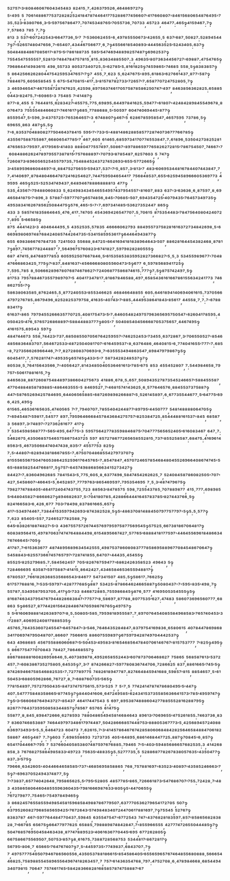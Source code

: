 ⁵²⁷⁵⁷′³′⁸⁰⁸⁴⁶⁰⁶⁷⁶⁰⁴³⁴⁵⁴⁸³,⁸²⁴¹⁵·⁷:⁴²⁶³⁷⁹⁵²⁶·⁴⁶⁴⁸⁶⁹⁷²⁷‽⁵'⁴⁹⁵,⁵,⁷⁰⁶¹⁴⁸⁸⁶⁷⁷⁵³⁷²⁸²⁸²⁵²⁴¹⁸⁴⁷⁸⁷⁴⁴⁶⁴¹⁷⁷⁵²⁸⁸⁶⁷⁷⁴⁵⁶⁶⁰⁷′⁴¹⁷⁶⁶⁰⁸⁰⁷'⁸⁴⁶¹⁵⁶⁸⁰⁶⁵⁴⁸⁷⁶⁴⁹⁵'⁷³⁵:⁵²³′⁸³⁸⁰⁷⁶⁶·³′⁵′⁵⁹⁷⁵⁶⁷⁸⁶⁴⁷⁷:⁷⁰⁷⁴⁵³⁴⁸⁷⁶⁵′⁷⁰⁵⁵⁷³⁶·⁷⁰⁷³³,⁴⁵⁷²³,⁴⁶⁴⁷⁷:⁴⁶⁵‽⁴¹⁵⁹⁴⁶⁷:⁷‽⁷·⁵⁷⁸⁶³,⁷⁸⁵,⁷:⁷‽⁸¹³,³,⁵³⁷′⁶⁰⁷²⁴²⁵⁴³′⁶⁶⁴⁷⁷³⁶·⁵′⁷,⁷′⁵³⁶⁰⁶²⁴⁵⁵'⁶·⁴⁹⁷⁸⁵⁵⁵⁰⁶⁷³′⁴²⁶⁵⁵·⁵,⁶³⁷′⁶⁸⁷·⁵⁰⁸²⁷:⁵²⁸⁹⁴⁵⁴⁴⁷‽⁷'⁵²⁶⁵⁷⁴⁸⁰⁴⁷⁶⁵⁶·⁷'⁶⁵⁴⁰⁷:⁴³⁴⁴⁶⁷⁵⁶⁶⁷⁷·⁶·⁷‽⁴⁵⁵⁶⁶¹⁸⁵⁴⁰⁸⁹³′⁴⁴⁴⁵⁶³⁵²⁵′⁵²⁴³⁴⁰⁵:⁶³⁷‽⁵⁰⁴⁸⁴⁸⁸⁴⁸⁶⁷⁰⁸⁵⁶¹⁷'⁸⁷⁵′⁵′⁷⁸⁶¹⁸⁸⁷³⁵,⁵⁸⁵′⁵⁴⁷⁴⁶⁹⁴⁸⁸⁹⁸²⁵⁷⁴⁸⁷‽⁶⁹⁶²⁵³⁷‽⁷⁵⁵⁴⁵⁴⁷⁵⁵⁵⁵⁵⁷·⁵²⁸¹³′⁷⁴⁸⁴⁷⁸⁴⁷⁵⁷⁸¹⁵·⁸¹⁵:⁸³⁶³⁴⁸⁸⁵⁵⁰⁷:³,⁴⁹⁶³⁵′⁸⁰⁷³⁶³⁴⁴⁵⁶⁷²⁷'⁶⁹⁸⁸⁷:⁴⁷⁵⁴⁷⁶⁵‽⁷⁹⁶⁸⁶⁴⁴¹⁴⁹⁸³⁶¹⁵,⁴⁹⁸·⁵⁵⁷³³,⁸⁰⁵³⁷³⁴⁰⁷²⁵:⁵'⁶²⁷⁸⁵′⁵:⁸¹⁶¹⁸²⁵‽⁷⁴⁵⁹⁸⁶⁵'⁷⁴⁶⁸⁵,⁵⁵⁸·⁵‽⁸³⁸³⁸⁵⁷‽⁵,⁸⁶⁴²⁵⁶⁶²⁶²⁸⁰⁴⁴⁷⁵⁴²⁵⁹⁵³⁴⁷⁶⁵⁷′⁷‽⁷,⁴⁵⁵·⁷·⁶²³,⁵·⁶²⁴⁷⁶⁷⁵'⁸⁹⁵:⁶¹⁸⁶³′⁶²⁷⁶⁶¹⁴³⁷·⁸⁷⁷'⁵⁸⁷‽⁷⁸⁸⁴⁶⁷⁵·⁶⁰⁵⁶⁵⁸⁵⁴⁵,⁵,⁶⁷⁵'⁵⁴⁷⁰⁸¹⁵'⁴¹⁷:³′⁸¹⁵⁷⁸⁷⁸²⁷³³′⁷²⁶⁵⁷′⁷:⁶⁵⁸⁷⁷⁰⁷²⁴⁷⁵²⁸⁰⁵·⁷‽³,⁴⁶⁵⁹⁴⁶⁵⁴⁷′⁴⁶⁷⁵⁵⁸⁷²⁸⁷⁴⁷⁶²⁵·⁴²⁵⁹⁸·⁸⁹⁷⁵⁶³⁷⁴⁶¹⁷⁰⁵⁷⁵⁸⁷⁸⁵⁸⁶²⁵⁰⁷⁴⁷′⁴⁹⁷,⁸⁴⁶³⁸⁵⁶³⁶²⁸²⁵:⁶⁵⁸⁸⁵⁰⁴⁴³′⁸²⁴⁷⁵:⁷'⁶⁰⁸⁶⁵'³,⁷⁵⁴⁸⁵,⁷′⁴¹⁴⁸⁷‽⁸⁷⁷'⁸·⁴⁵⁵,⁵,⁷⁶⁴⁴⁸¹⁵·⁶²⁸³⁴²⁷′⁴⁵⁵⁷⁵:⁷⁷⁵·⁶⁹⁸⁹⁵:⁶⁴⁴⁹⁷⁸⁴¹⁶²⁵:⁵⁹⁴⁷⁷'⁶¹⁸⁰⁷'⁴²⁴⁸⁴²⁸⁹⁸⁴⁵⁵⁴⁹⁶⁷⁸·⁸⁰⁷⁶⁴⁷³,⁷⁵⁵⁵⁵⁴⁸⁴⁶⁶⁶²⁷′⁷⁴⁶¹⁶¹⁷‽⁶⁸⁵·⁷⁷⁸⁸⁶⁸⁸·⁵'⁵⁰⁵⁹⁷,⁶⁰⁴⁷⁴⁰⁶⁹⁴⁴⁵'⁸⁷⁷‽⁸⁵⁵⁹⁵⁴⁷·⁵'⁵⁹⁶·³′⁴³⁷⁵⁷²⁵'⁷⁶⁵³⁶⁴⁶⁵⁷'³,⁶⁷⁴⁸⁸⁰⁷‽⁴⁶⁷′⁵,⁶²⁸⁶⁷⁸⁵⁹⁵⁸⁵⁴⁷·⁴⁶⁵⁷⁵⁹⁵,⁷³⁷⁸⁶·⁵‽⁶⁹⁶⁵⁵·⁸⁶³,⁴⁸⁷‽⁵:⁵‽⁷'⁶·⁸³⁵³⁷⁰⁴⁸⁸⁰⁸²⁷⁷⁵⁰⁴⁶⁴³⁷⁸⁴¹⁵,⁵⁹⁵′⁷'⁷³³′⁵'⁴⁸⁸¹⁴⁸⁶²⁸⁸⁵⁸⁵⁷⁷²⁸⁷⁴⁰⁷³⁶⁷⁷⁷⁶⁶⁷⁸⁵‽⁴³⁵⁵⁶⁷⁵⁸⁸⁷⁵⁵⁸⁶⁷·⁶⁶⁸⁰⁶⁵⁴⁷⁷⁸⁵′⁷,⁴⁶⁷·⁶⁰⁵,⁶¹⁴⁶⁵:⁶⁸⁵⁹⁷³⁴¹⁷⁰⁷⁷⁴⁵⁵³⁸⁴⁷:⁷:⁶¹⁸⁹⁶·⁵³⁵⁰⁴²⁷³⁸²⁵²⁸¹⁴⁷⁶⁵⁶⁵³′⁷⁹⁵⁹⁷:⁴¹⁷⁹⁵⁶⁵′⁴¹⁴⁰³,⁸⁸⁸⁰⁴⁷⁷⁵⁵⁷⁴⁹⁷:⁵⁰⁸⁶⁷'⁸⁹⁷⁸⁸⁶⁵⁹⁷⁷⁶⁵⁸²⁶²⁷²⁸¹⁵′⁷⁸⁶⁷⁵⁴⁵⁰⁷·⁷⁴⁶⁶⁷'⁷,⁶⁰⁸⁴⁸⁸⁶²⁶²⁴⁷⁸⁹⁷⁹⁵⁵⁷³⁸⁷⁸¹⁵′⁷⁵⁷⁶⁸⁸⁸⁹⁷'⁷⁰⁷⁹³′⁸⁷⁸⁵⁴⁸⁷·⁶²⁵⁷⁶⁰³,⁵,⁷⁴⁷‽⁷²⁶⁰⁸⁷³′⁸⁹⁶⁰⁵⁶⁵²⁵⁴⁵⁵⁷⁹⁷³⁵:⁷⁵⁴⁸⁸⁴⁵²⁴³⁷²⁷⁴⁵²⁶⁹³′⁶⁵⁵′⁵⁷⁷²⁶⁶⁵‽³′⁴⁵⁸⁹⁵⁹⁶⁸⁶⁰⁸⁴⁶⁹⁷'⁸·⁸⁸⁴⁷⁵²⁷⁵⁶⁵⁵′⁵⁹⁴³⁷:⁵³⁷'⁷′⁵·⁸⁵⁷:³′⁸¹³′⁷,⁴⁸³′⁶⁰⁶⁹⁵³⁴⁴⁸¹⁶⁷⁸⁴⁴⁰⁷⁴⁴³⁸⁴⁷·⁷,⁷:⁴¹⁴⁰⁶⁹⁷·⁸⁷⁸⁴⁸⁰⁴⁶⁶⁴⁷⁸⁷²⁴¹⁶²⁵⁴⁶²⁷:⁷⁴⁴⁷⁵⁹⁵⁰⁴⁶⁵⁴⁴¹⁷,⁷⁵⁶⁸⁴⁸⁵³⁷:⁶⁵⁵′⁶²⁵⁹⁴⁵⁸⁹⁶⁶⁶⁰⁵³⁶⁹⁷⁷³,⁴⁹⁵⁹⁵,⁴⁶⁵‽⁵²⁵'⁵²⁵³⁴⁷⁴⁹⁴³⁷·⁶⁴⁸⁹⁴⁶⁷⁸⁸⁸⁶⁸⁸⁸⁸¹³,⁴⁷⁷‽⁵³⁵·⁴³⁵⁶⁷'⁷⁹⁴⁸⁸⁰⁶⁰⁸³³,⁵·⁶²⁴⁹⁸³⁴³⁴⁵⁴⁶⁵⁵⁴⁹⁵⁷⁴³⁷⁹⁵⁴⁵⁵⁷'⁸¹⁶⁰⁷·⁸⁸³,⁶³⁷'³′⁶³⁶³⁶·⁶·⁸⁷⁵⁹⁷·⁸·⁶⁹⁴⁶⁵⁸⁴¹⁸⁷⁵′⁷′⁸⁹⁶·³,⁵⁷⁸⁸⁷'⁵⁹⁷⁷⁷⁰⁷‽⁶⁵⁷⁴⁸⁵⁶·⁸⁴⁵'⁷⁰⁶⁸⁵'⁵⁰⁷·⁶⁹⁴³⁵⁴⁷²⁵′⁴⁰⁷⁹⁴³⁵′⁷⁶⁴⁵⁷³⁴⁹⁷³⁵‽⁴⁹⁵³⁸³⁴¹⁶²⁶⁷⁸⁵⁶²⁵⁰⁸⁴⁴⁷⁵‽⁵⁷⁶·⁴⁶⁵'⁵'⁷'⁷:⁶⁹⁷³⁴¹⁴⁸⁵′⁵³⁶²⁷³⁵²⁴⁴⁷,⁸⁶⁵‽⁴³³,³,⁵⁸⁵⁷⁴¹⁸³⁵⁸⁶⁴⁶⁴⁵·⁴⁷⁶·⁴¹⁷:⁷⁴⁷⁰⁵,⁴⁵⁴³⁶⁹⁴²⁶⁵⁴⁷⁷⁰⁷:⁵·⁷⁰⁶¹⁵,⁸⁷⁵³⁵⁴⁴⁸³′⁷⁸⁴⁷⁵⁶⁴⁰⁸⁰⁴²⁴⁰⁷²⁷:⁸⁹⁵,⁵′⁶⁶⁵⁸⁵‽⁸⁷⁵,⁴⁴⁴¹⁴²³′³,⁴⁰⁴⁶⁴⁴⁴⁹⁵·⁵,⁴³⁵²⁵³⁵:⁵⁷⁸³⁵,⁴⁶⁶⁶⁶⁰⁶²⁷⁹³,⁸⁸⁴⁹⁵⁵⁷³⁷⁵⁸²⁸¹⁶¹⁶³⁷²⁷³⁴⁸⁴²⁶⁹⁸·⁵'⁶⁶⁶⁹⁸⁹⁸⁰⁶⁹⁷⁴⁸⁷⁶⁸⁴²⁴⁰⁸⁵⁷⁴⁴²⁶⁴⁷³⁵'⁵³⁴¹⁵⁸⁵⁹⁵³⁶¹⁷‽⁶⁴⁴⁶⁴⁹⁴³⁸⁷⁷‽⁶⁵⁵,⁶⁹⁸³⁸⁶⁶⁷⁶⁷⁸⁴⁷³⁵,⁷²⁴¹⁵⁰³,⁵⁵⁶⁸⁸·⁸⁴⁷²⁵'⁶⁶⁴¹⁶⁹⁴¹⁸¹⁸³⁸⁹⁶⁴⁶⁴³′⁵⁰⁷,⁸⁸⁶²⁸¹⁶⁴⁴⁵⁴³⁸²⁴⁶⁸·⁸⁷⁸¹⁷‽⁸⁹⁷:⁷⁴⁵⁶⁷⁷⁸²⁴⁴⁸⁸⁷,⁷·⁵⁶⁴⁹⁶⁷⁵⁷⁶⁰⁸²³′⁶⁷⁴¹⁸²⁷·⁵⁹⁷⁹⁸²⁸²⁸⁰⁵⁵⁵‽⁶⁸⁷,⁴⁷⁴¹⁵·⁸⁴⁷⁶⁸⁹⁷⁷⁸⁵³,⁶⁰⁵⁹⁵²⁵⁰⁷⁶⁶⁷⁸⁴⁶·⁵′⁶¹⁵³⁵⁸⁵³⁸³⁵⁹⁵²⁸²⁷³⁶⁶⁸²⁷′⁵·⁵·³,⁵³⁴⁵⁵⁹⁸⁹⁶⁷⁷'⁷⁰⁴⁸⁴⁷⁶⁶⁶⁸⁶³⁴²⁵·⁷⁷⁵‽⁷′⁸³⁷:⁸⁴⁸¹⁶³⁷'⁴⁵⁶⁶⁶⁶⁸⁰⁸⁰⁵⁵⁶⁰⁴⁷³′⁵‽⁶⁷⁷,⁶·⁵⁹⁷⁸⁵⁶⁸⁹⁴¹⁷²⁵‽⁷:⁵⁹⁵:⁷⁸⁵,⁸·⁵⁰⁶⁶⁶²⁸⁹⁶⁷⁸⁰⁷⁶⁸⁷⁴⁶⁷⁸⁶²⁷′⁷²⁴⁰⁶⁸⁷⁷⁵⁸⁶⁸⁷⁴⁶¹⁵:⁷⁷⁷‽⁷:⁵‽⁸⁷⁵⁷⁴²⁴⁹⁷·⁵‽⁸¹⁷⁵³,⁷⁹⁵⁷⁸⁸⁴⁶⁷³⁵⁵⁷⁹⁸⁹⁷⁰⁷′⁵,⁴⁰⁴¹⁷³⁴⁷⁸¹⁷:⁸¹⁸⁶⁷⁸⁴⁶⁵⁸⁸·⁴⁹⁷·⁶⁵⁸⁵⁴³⁶¹⁶¹⁶⁶⁷⁸⁶¹⁵⁵⁶³⁴²⁴¹⁷⁷³,⁷⁴⁶⁸⁶²⁷⁵⁵'⁷‽⁵⁸⁶³⁸⁰⁶³⁵⁸⁵·⁸⁷⁶²⁴⁶⁵:⁵·⁸⁷⁷²⁴⁰⁵⁵³′⁸⁵⁵³⁴⁶⁶²⁵,⁴⁶⁸⁴⁶⁶⁴⁸⁸⁵⁵,⁶⁰⁵:⁶⁴⁶¹⁸⁹⁴¹⁴⁰⁶⁹⁴⁰⁶¹⁶¹⁵:⁷³⁷⁰⁵⁶⁶⁴⁷⁹⁷²⁷⁶⁷⁸⁵:⁸⁶⁷⁹⁴⁹⁶·⁸²⁵²⁸²⁵³⁷⁹⁷⁵⁸·⁴¹⁶³⁵'⁴⁰⁷⁴³′⁷′⁸⁸⁵:⁴⁴⁴⁹⁵³⁸⁶⁴¹⁸⁴³′⁸⁵⁶¹⁷,⁴⁴⁵⁵⁸·⁷·⁷:⁷'⁶⁷⁸⁸⁸³⁴¹⁷‽⁶¹⁶³⁷'⁸⁶⁵,⁷⁹⁷⁹⁴⁵⁵²⁶⁶⁶³⁵⁷⁷⁰⁷²⁵:⁴⁰⁸¹⁷⁵⁴⁷³′⁵′⁷:⁶⁴⁶⁰⁵⁴⁸²⁴⁹⁷⁵⁷⁹⁶³⁶⁵⁶⁹⁵⁷⁵⁰⁵⁴⁷'⁶²⁶⁰⁴¹⁷⁸⁵⁹⁵:⁴⁰⁵⁰⁴²⁵′⁴⁷⁶·⁵⁷⁶⁵⁷²⁶⁸⁶⁸⁸⁹⁷′⁵⁸⁸⁴⁴⁸⁸³⁷⁷⁷‽⁸⁰⁵'⁷,⁵⁰⁴⁰⁸⁵⁴⁰⁴⁵⁶⁶⁶⁸⁷⁰⁵³⁷⁵⁶⁵⁷·⁴⁴⁶⁷⁴⁹⁵‽⁴¹⁶¹⁵⁷⁵:⁶⁹⁵⁴³,⁵⁹⁷‽⁴⁸⁴⁷⁴⁴⁶⁷³,⁵⁵⁸·⁷⁴⁴²³′⁷³⁷:⁶⁸⁵⁰⁸⁵⁵⁰⁷⁰⁵⁶⁷⁶⁴²⁵⁹⁵⁵⁷'⁷⁴⁶²⁵²⁴⁵³′⁷³⁴⁵⁵·⁶³⁷²⁸⁶⁷·³′⁷⁰⁶⁵⁵⁰⁵²⁷'⁸⁵⁴⁶⁴⁸⁵⁶⁸³⁶⁴⁸³⁷⁰⁷:⁵⁶⁴⁶⁷²⁵³³′⁴⁸⁷²⁵⁰⁴⁰⁸¹⁷⁰⁷'⁶¹⁶⁴⁵⁹⁵³⁷'⁸·⁶³⁷⁶⁴⁸⁶·⁴⁶⁴⁰⁸¹⁵'⁶·⁷⁷⁴⁰⁴¹⁶⁵⁵′⁷⁷⁷'⁷:⁶⁸⁵'⁸·⁷²⁷³⁵⁶⁶²⁶⁹⁶⁶⁴⁴⁶·⁷′⁷·⁸²⁷²⁸⁰⁸³⁷⁰⁶⁹³′⁸·⁷'⁶³⁵⁵⁵³⁴⁹⁴⁸⁶³⁵⁴⁷·⁸⁹⁸⁴⁷⁹⁷⁹⁸⁶⁷‽⁵‽⁶⁰⁴⁵⁴¹⁷:⁷:⁵⁷⁶²⁸¹⁷⁴⁷'⁴⁹⁵³⁵‽⁶⁵⁷⁴⁵‽⁴³³′⁵'⁷,⁵⁸⁷³⁴²⁸²⁴⁸⁵³⁷‽⁷‽⁸⁰⁵³⁸·⁵·⁷⁶⁴¹⁵⁶⁴³⁵⁶⁶·⁷'⁴⁰⁵⁶⁴²⁷:⁸¹⁴³⁴⁸⁵⁰⁴⁰⁵³⁶⁴⁶¹⁶¹³′⁷⁸⁵′⁶⁷⁵,⁸⁵³,⁴⁵⁵⁴⁵²⁸⁰⁷,⁷:⁵⁴⁴⁹⁸⁴⁶⁵⁸·⁷⁹⁷⁵⁷'⁵⁰⁶¹⁷⁸⁸¹⁶¹⁵·⁷‽⁸⁴⁶⁵⁶³⁸·⁸⁸⁷²⁶⁰⁸⁷⁵⁴⁸⁴⁸⁹⁷³⁸⁶⁶⁰⁴²⁷⁵⁶⁷³,⁴¹⁸⁸⁶·⁶⁷⁸·⁵:⁶⁵⁷·⁵⁰⁸⁹⁴³⁵²⁷⁸⁷³⁵⁴⁵²⁴⁶⁶⁵⁷′⁵⁸⁸⁴⁵⁵⁵⁸⁷,⁴⁷⁷⁰⁴⁸⁸⁴⁸⁵⁸⁷⁸⁹⁸⁸⁵'⁴⁸⁶⁴⁶³⁵⁵⁵'⁵,⁸⁴⁶⁹⁵²⁷·⁷′⁴⁶⁸¹⁵⁷⁴¹⁴³⁶²⁵·⁶·⁵⁷⁷⁶⁴⁶⁵⁷⁶·⁸⁸⁴⁵⁵³⁷³⁷⁵⁸⁸⁷‽⁴⁴⁷′⁵⁸⁷⁶⁵²⁶⁹⁴²⁵⁷⁸⁴⁶⁹⁵·⁶⁴⁴⁰⁶⁵⁶⁵⁸⁸⁵'⁶⁸⁷²⁶⁹⁸⁹⁸²⁶⁶⁸⁸⁷′⁵·⁵²⁶¹⁴⁵⁸⁹⁷:⁶·⁶⁷⁷³⁵⁵⁴⁴⁶⁷⁷·⁵′⁶⁴⁷⁷⁵′⁶⁹⁶·⁴²⁵·⁴⁹⁵‽⁶¹⁵⁶⁵:⁴⁶⁵³⁶¹⁶⁵⁶³⁵:⁴⁷⁴⁰⁵⁶⁵,⁷′⁷·⁷⁹⁴⁰⁷⁰⁷:⁷⁸⁵⁵⁴⁰⁴²⁴⁴⁸⁷⁷′⁸⁹⁷⁹⁵′⁴⁴⁵⁰⁷⁷⁷,⁵⁴⁸¹⁴⁸⁸⁸⁸⁰⁶⁴⁷⁰⁵‽⁷'⁶⁹⁴⁵⁴⁸⁷′⁵⁹⁸¹⁷:⁵⁴⁵⁷⁷,⁸⁹⁷:⁷⁹⁵⁹⁶⁴⁶⁶⁶⁸⁴⁵⁷⁸⁴³⁶⁸⁴²⁷⁵⁷⁵⁷′⁸²⁵³⁸⁴⁷²⁵:⁸⁵⁴⁴⁴⁸⁸¹⁶¹⁵³⁷'⁸⁴⁵,⁶⁸⁵⁸⁷,³,⁵⁶⁸⁹⁷:³′⁷⁴⁸⁹⁷'⁷²⁷³⁶²⁶¹⁶⁷⁷,⁴¹⁷‽⁷,⁵³⁵⁴⁵⁹⁸⁵⁶⁸⁷⁷⁷'⁵⁶⁵′⁴⁹⁵·⁶⁴⁷⁷⁵'³,⁵⁹⁵⁷⁵⁶⁴²⁷⁷⁸³⁵⁹⁸⁸⁴⁶⁸⁷⁵′⁷⁰⁴⁷⁷⁷⁵⁶⁵⁶⁵²⁴⁰⁵′⁶¹⁶⁰⁸³⁴⁶⁷,⁶⁴⁷·⁷:⁵⁴⁶²⁶⁷⁵·⁴³⁵⁰⁶⁸⁵⁷⁵⁴⁶⁵⁷⁵⁸⁶⁷⁵⁴³⁷²⁵,⁵⁹⁷,⁸⁵⁷²⁷⁸⁶⁷⁷²⁶⁵⁶⁵⁸⁵⁵²⁸¹⁵·⁷³⁷′⁸⁵⁵²⁵⁸⁵⁸⁷:⁶⁸⁴⁷⁵:⁴¹⁶⁹⁶¹⁴⁸⁵⁶³′⁵·⁴⁶⁷³⁵⁰⁶⁸⁴⁷⁴⁰⁴⁷⁴³⁸·⁸³⁵′⁷,⁴⁵⁵⁷⁷⁵³,⁸²⁵‽⁷:⁵'⁴⁴⁸⁰⁷'⁶²⁸⁹⁴³⁸¹⁸⁶⁶⁷⁸⁵⁵'⁷:⁶⁷⁵⁰⁷⁰⁴⁸⁶⁸⁵⁵⁴²⁷⁹⁷³⁷⁰⁷‽⁸¹⁵⁵⁵⁶⁵⁵⁶⁷⁵⁰⁴⁷⁶⁰⁵³⁸⁶⁴²⁵²⁵⁹⁶¹⁷⁶⁴⁵⁷⁶⁵'⁷:⁸⁵⁴⁷⁸⁴⁷·⁴⁵⁷⁰⁷²⁴⁶⁵⁷⁸⁵⁴⁶⁸⁴⁸⁰⁴⁵⁵²⁶⁹⁶⁶⁴⁰⁸⁶⁷⁴⁷⁴⁵'⁵⁶⁵'⁶⁸⁸⁵⁸²⁵⁴⁴⁷⁶⁶⁸¹⁷·⁵‽⁷⁵⁷'⁶⁴⁵⁷⁴⁹⁸⁸⁶⁸⁵⁶⁶³⁴¹⁵²⁷³⁴²⁷‽⁸⁴⁴²⁷′⁷:⁸³⁶⁰⁴⁹⁶²⁶⁸⁵,⁷⁸⁴¹⁵⁴³′⁵·⁷⁷⁵·⁶⁰⁵·⁸·⁶³⁷⁷⁴⁹⁶·⁵⁸⁴⁷⁴⁵⁴²⁶²⁶²⁵·⁷,⁵²⁴⁰⁸⁴⁵⁸⁷⁸⁶⁰⁸²⁵⁰⁵'⁷⁰⁷'⁴²⁷·⁵⁴⁵⁸⁶⁰⁷'⁴⁶⁶⁴⁵'⁵·⁶⁴⁵²⁸⁵⁷·⁷⁷⁷⁹⁷⁶³′⁸⁶⁵⁴⁶⁹⁵⁹⁷:⁷⁹⁵³⁵⁴⁶⁹⁵,⁷·⁵·³′⁴⁸⁷⁴⁷⁹⁶⁷⁵‽⁷⁹⁸²⁷⁷⁴⁷⁸⁸⁴⁰⁵'⁴⁶⁴¹⁷²⁴⁰⁴⁷⁴³⁷⁵⁵·⁷²³,⁸⁸⁵⁶³′⁸⁴⁷⁸⁵⁷⁵,⁵⁹⁸·⁷²⁵⁵⁴³⁷⁸⁵·⁷⁰⁷⁸⁸⁹⁸⁷⁷,⁴¹⁵·⁷⁷⁷:⁶⁹⁸⁹⁸⁵⁵′⁶⁴⁸⁰⁴⁵⁸²⁷′⁸⁶⁶⁸⁶²⁷‽⁸⁹⁴⁶⁸²⁶³⁷·⁵'⁷⁰⁴¹⁸⁰⁷⁸⁵:⁴²⁸⁸⁶⁶⁴⁴⁴¹⁶⁴⁵⁷⁸³⁷⁸⁵′⁸²⁷⁴⁴³⁷⁶⁶·⁵‽⁸²⁴¹⁶⁶⁵⁸³′⁶·⁴²⁶·⁶⁷⁷,⁷⁰³′⁷⁸⁴⁹⁸·⁸³⁷⁸⁶¹⁶⁶⁵:⁶⁵⁷‽⁴¹⁷'⁵³⁴⁹⁷⁴⁴⁶⁷:⁷³⁸⁴⁴¹⁵³⁵⁹⁷⁹⁴²⁶⁹³′⁸⁷⁴³⁸²⁵²⁸·⁵‽⁵'⁴⁸⁶³⁷⁰⁸¹⁴⁸⁸⁴⁵⁰⁷⁹⁷⁷⁵⁷⁷⁹⁷'⁵‽⁵:⁵·⁵⁷⁷‽⁷:⁶²³,⁸⁵⁴⁰⁵'⁵⁵⁷·⁷²⁴⁶⁵²⁷⁷⁸²⁵⁸⁸·⁷‽⁶⁴⁵′⁸³⁸²⁶¹⁸⁸⁷⁴⁸²⁷'⁵′³,⁴³⁶⁷⁵⁵⁷⁵⁷²⁶⁷⁴⁴⁵⁷⁶⁹⁷⁹⁵⁹⁷⁵⁸⁷⁷⁵⁶⁹⁵⁴⁵‽⁵⁷⁵²⁵·⁶⁶⁷³⁸¹⁸⁶⁷⁰⁶⁴⁸¹⁷‽⁶⁰⁸³⁸⁹⁵⁶⁴¹⁵·⁴⁹⁷⁸⁷⁰⁶³⁷⁴⁷⁴⁷⁶⁴⁸⁸⁴⁴⁹⁸·⁶¹⁵⁴⁸⁹⁵⁶⁶⁷⁴²⁷·⁵⁷⁷⁶⁵′⁶⁸⁸⁸⁴¹⁸¹⁷⁷⁵⁹⁷'⁴⁴⁶⁴⁵⁵⁶⁹⁶¹⁸⁴⁸⁶⁶³⁴⁷⁶⁷⁴⁶⁶⁴⁵'⁷⁰⁵‽⁴¹⁷⁸⁷:⁷′⁶¹⁵³⁶³⁶⁷⁷,⁴⁸⁷⁴⁸⁹⁵⁶⁸⁹⁶³⁴⁵⁴²⁵⁵⁵·⁴⁹⁸⁷⁵³⁷⁸⁶⁰⁸⁰⁸³⁷⁷⁷⁸⁵⁸⁶⁹⁵⁸⁸⁹⁶⁷⁷⁰⁸⁴⁵⁴⁸⁶⁷⁰⁶⁴⁷‽⁵⁴⁵⁸⁸⁴³′⁶²⁵⁵⁷³⁶⁶⁷⁴⁵⁷⁶⁵⁷⁹⁷′⁷²⁸⁷⁴¹⁸⁵⁵·⁶⁴⁷⁰⁷'⁴⁴⁴³⁵·⁴⁵⁴⁵⁵‽⁸⁵⁵²⁵′⁸²⁵²⁷⁹⁶⁸⁵:⁷:⁵⁸⁴⁵⁶²⁴⁵⁷,⁷⁰⁵′⁸²⁶⁷⁶⁷⁵⁹⁴⁷⁷'⁶⁸⁶²⁴²⁶³⁵⁸⁵²³,⁴⁹⁶⁴³,⁵‽⁷²⁸⁴⁶⁶⁶⁹⁵,⁶³⁵⁸⁷′⁵⁹⁷⁵⁸⁸⁷′⁴¹⁴¹⁵·⁸⁶⁴²⁴²⁷:⁴³⁴⁶⁵⁸⁴⁶⁵³⁶⁵⁵⁹⁴⁸⁸¹⁷‽⁶⁷⁸⁰⁵³⁷·⁷⁶⁶¹⁸²⁶³⁶⁸⁵³⁵⁶⁸⁶⁵⁴³′⁸⁴⁶⁷⁷,⁵⁴⁷³⁴¹⁵⁰⁷,⁴⁸⁵:⁵‽⁵⁸⁶¹⁷:⁷⁶⁶²⁵‽⁶¹⁷⁵⁷⁷⁶⁸⁸¹⁶·⁷′⁵³⁵′⁵⁹⁷⁹⁷'⁴²⁸⁷⁷⁷⁶⁸⁵‽⁸⁸⁷,⁵³⁴²⁵'⁸⁷⁸⁶⁶⁴⁶²⁴⁶⁶⁵⁸⁸⁷‽⁵⁰⁸⁰⁴³⁷'⁷'⁵⁹⁵'⁸³⁵′⁴⁹⁸·⁷‽⁵⁵⁷⁸⁷:⁵³⁴⁹⁵⁸⁷⁹⁵³⁷⁰⁵:⁴¹⁷‽⁵′⁷³³,⁸⁴⁶⁸⁷²⁸⁸⁵:⁷⁵⁵⁹⁸⁶⁸⁴⁵‽⁸⁷⁶·⁵⁷⁷,⁴¹⁶⁹⁵⁰⁵³⁵⁴⁵⁵⁵‽⁵‽⁸¹⁶⁸⁷⁴⁶³⁴³⁷⁹⁵⁴⁷⁶⁷⁹⁴⁴⁸²⁸⁶⁸³⁸⁴⁷'⁷⁷⁵⁷⁷′⁸·⁵⁸⁶⁹⁷·⁸⁷⁷⁸⁸·⁸⁰⁷⁷⁵³⁵′⁶²⁷:⁴⁷⁴⁸³,⁵⁸⁶⁰⁷³⁶⁹⁶⁵⁶⁰⁷⁷⁷·⁶⁸⁸⁶³,⁵‽⁸⁶⁵²⁷·⁸⁷⁷⁴⁴²⁶¹⁵⁶⁴²⁸⁴⁸⁶⁷⁴⁷⁰⁵⁹⁸⁶⁷⁶⁷⁶⁵‽⁴⁹⁷⁵⁷‽⁵,⁵′⁶¹⁶⁰⁶⁹⁸⁸⁸¹⁴²⁶³⁸⁹⁷⁰⁷′⁸·⁵:⁵⁰⁸⁰⁵′⁵⁸⁵·⁷⁹⁵⁹⁸¹⁸⁹⁵⁵⁵⁸⁷:⁷·⁸⁹⁷⁰⁷⁶⁴⁵⁴⁰⁸⁵⁵⁸⁴⁹⁶⁸⁵⁸³′⁷⁶⁵⁷⁴⁰⁴⁵³′³′⁷²⁸⁸⁷:⁴⁰⁶⁹⁵²⁴⁰⁸¹⁷⁸⁸⁸⁵³⁵‽⁴⁵⁷⁶⁵·⁷⁸⁴³⁵³⁶⁰⁷²⁴⁵⁵⁴⁷′⁶⁴⁵⁷⁸⁴⁷'³′⁵⁴⁶·⁷⁶⁴⁶⁴³⁵²⁸⁴⁸⁴⁷:⁸³⁷⁹⁷⁵⁴¹⁶⁹⁸³⁶·⁶⁵⁸⁰⁶¹⁵,⁴⁰⁷⁸⁴⁴⁷⁸⁶⁹⁸⁶⁸³⁴¹⁷⁰⁶⁹⁷⁴⁷⁹⁵⁰⁴⁸⁷⁰⁷:⁸⁶⁶⁰⁷,⁷⁵⁶⁶⁶¹⁵,⁸⁸⁶⁰⁷⁵⁵⁹⁸⁹⁷‽⁶⁷⁵⁹⁷⁹⁴²⁸⁷⁴⁹⁷⁰⁴⁴⁴²⁵³⁷‽⁶⁴³,⁴⁹⁶⁸⁶⁸⁵,⁴⁵⁶⁷⁵⁵⁸⁸⁶⁰⁶⁰⁶⁸⁷′⁵′⁵⁰⁴⁵³′⁴⁹⁵⁸³′⁸¹⁶⁵⁴⁶⁸⁵⁶⁴⁷⁸⁴⁰⁷⁰⁶¹⁴⁶⁷⁶⁷′⁸¹⁵⁷⁵³⁷⁷⁷,⁷′⁸²⁵‽⁴⁹⁵‽⁵,⁸⁶⁶⁷⁷⁵⁴⁷⁷⁰⁷⁰⁸⁴³,⁷⁸⁴²⁷·⁷⁸⁶⁴⁶⁸⁵⁵⁷‽⁸⁸⁶⁷⁸⁸⁸⁸⁸¹⁶⁰⁸²⁶⁹⁵⁸⁶⁴⁶·⁵:⁴⁰⁷³⁸⁹⁸⁷⁸·⁴⁹⁵²⁶⁵⁸⁵⁵²⁴⁴³′⁶⁰⁷⁸⁷³⁷⁰⁶⁴⁶⁸⁶²⁷,⁷⁵⁸⁶⁵,⁵⁶⁸⁵⁸⁷⁶¹³′⁵³⁷²⁴⁵⁷:⁷'⁶⁰⁸³⁸⁶⁷³⁵²⁷⁵⁸⁰⁵·⁶⁴⁵³⁵‽⁷·³′⁷,⁸⁷⁴²⁶⁶⁸²⁷'⁵⁹⁷⁷⁸⁰⁸³⁶⁷⁴⁴⁷⁰⁶·⁷²⁸⁶⁶²⁵,⁸³⁷·⁸⁸⁶¹⁶⁶⁵′⁷⁴⁵′⁵‽⁸⁷⁴²⁶⁹⁴⁶⁶⁷⁵⁸⁵⁴⁶⁸⁸²⁵³⁵'⁷:⁷²⁷⁷⁸⁹⁷⁷⁵,⁷⁴⁸²⁶¹⁸⁹⁴⁷⁷⁸⁷:⁸²⁷⁴⁶⁴⁸⁴⁵⁹⁴¹⁶⁸⁸·⁵⁹⁸⁵⁷′⁸¹⁵,⁸⁸⁵⁴⁶⁵⁷·⁵'⁶¹⁵⁰⁴⁵³′⁶⁸⁸⁰⁵⁹⁶²⁸⁶⁶·⁷⁶⁷²⁷·⁸·⁷'⁶⁸⁸⁷⁶⁰⁷³⁵′⁵⁶⁵‽⁷⁷⁸¹⁵⁴⁸⁹⁷:⁷⁵⁷²⁷⁹⁵⁰⁴³⁵'⁸⁴⁷³⁷⁴⁷⁵⁷⁵⁶¹⁵:⁵⁷³′⁵²⁵,⁷,⁵'⁷·⁵,⁷⁷⁴²⁴¹⁴⁷⁸⁷⁴⁷⁸⁶⁸⁰⁴⁹⁵′⁵′⁴⁴⁷‽⁴⁰⁷:⁵⁴⁷⁷⁷⁵⁸⁴⁸³⁵⁸⁶⁶⁵′⁸⁷⁷⁴⁵‽⁷‽⁸⁴⁴⁰⁴¹⁶⁰⁶·⁶⁴⁷²⁴⁹⁵⁸⁵'⁶²⁴³⁴¹⁵³⁷³⁵⁵⁸⁵⁶³⁶⁶⁴¹⁵⁷³′⁷⁸⁵′⁴⁹⁵⁹⁷⁴⁷‽⁷‽⁵′³′⁵⁶⁶⁰⁶⁸⁷⁶⁴⁹⁴³⁷²⁷'⁸⁵⁴³⁷,⁴⁶⁴¹⁷⁴⁴⁷⁵⁴³,⁵,⁶⁹⁷·⁸⁹⁵³⁸⁷⁴⁸⁸⁸⁶⁰⁴²⁷⁷⁸⁸⁵⁵⁵²⁸¹⁶²⁸⁸⁷⁹⁵‽⁸²⁶⁷⁷′⁷⁶⁴³⁷³⁵⁹⁵⁰⁸⁵⁸³⁴⁴⁸⁵⁷‽⁷⁸⁵⁶⁷,⁶⁵⁷⁶⁵,⁶¹⁴⁷⁵‽⁵⁵⁸⁷⁷·⁸·⁸⁴⁵·⁸⁹⁸⁴⁷²⁶⁶⁶·⁶²⁷⁸⁵⁹³,⁷⁸⁸⁰⁴⁸⁶⁵⁴⁹⁴⁵⁸¹⁴⁶⁸⁴⁶⁴³,⁸⁹⁶¹³′⁷⁰⁶⁹⁶⁵⁵′⁴⁷⁵²⁶¹⁸⁵⁵:⁷⁴⁶³⁷³⁶·⁸³⁷,⁸³⁶⁰⁷⁴⁶⁸⁵³⁸⁸⁷,⁷⁴⁶⁴⁴⁹⁷⁹⁷³⁴⁸⁶¹⁷⁹⁷⁴⁴⁸⁷·⁵⁰⁴²⁸⁶⁶⁶⁸⁵⁷⁴⁴⁸⁷⁵³′⁸⁸⁸⁰⁵³⁶⁷⁷⁷³′⁵·⁴²⁵⁶⁸⁹⁴⁵⁷²⁴⁰⁸⁸⁶³⁶⁹⁷³⁴⁹³′⁵′⁵:⁵·⁶⁴⁶⁴⁷²³,⁶⁰⁴⁷³,⁷:⁶²⁶¹⁵:⁷′³′⁴¹⁴⁵⁷⁸⁶⁴⁶⁷⁶⁷⁴²⁸⁵⁸⁰⁶⁰⁶⁸⁴⁸⁴²⁸²⁵⁶⁴⁶⁵⁸⁴⁸⁸⁴⁷⁰⁶¹⁸²⁵⁸⁸⁶⁷,⁴⁶⁵‽⁴⁸⁷,⁷:⁷‽⁶⁰³,⁷:⁶⁹⁸⁵⁵⁸⁶⁹³,⁷²⁷³⁷³⁵,⁴⁰⁵'⁶⁴⁸⁹⁵·⁶⁸⁶¹⁴⁶⁸⁴⁴⁷⁷²⁵:⁸⁸⁷‽⁷⁰⁸⁴⁵'⁶·⁸⁵⁷‽⁶⁵⁴¹⁷⁰⁴⁴⁶⁶⁷′⁷⁹⁵,⁷,⁵³⁷⁶⁶⁰⁴⁰⁵⁸⁵³⁸⁰⁷⁴⁸⁷⁵⁹⁷⁶⁷⁶⁸⁸⁵:⁷⁹⁴⁶⁵,⁷′⁵'⁴⁰³′⁵⁹⁴⁸⁵⁶⁸⁶⁶⁵⁷⁶⁸²⁵³⁵:³,⁴¹⁴²⁶⁸⁸⁵⁸·³,⁷⁶⁷⁶⁸²⁷⁵⁸⁸⁴⁹⁸⁵⁸³³′⁴⁹⁷²³,⁷⁵⁶³⁵′⁴⁸⁸³⁵‽⁵:⁵²⁷⁷⁷³⁵·⁵,⁵²⁸⁸⁶⁸⁷⁷⁸²⁶⁷⁸³⁸⁰⁵⁷⁶³⁵'⁴³⁵⁰⁴⁷⁷‽⁸³⁷:³′⁵⁷⁵‽⁷⁹⁶⁶⁶·⁶³⁴²⁶⁰⁵'⁴⁰⁴⁴⁶⁶⁴⁶⁵⁸⁵⁸⁵′⁷³⁷'⁴⁶⁸⁵⁶⁹⁵⁸⁵⁸⁸⁶⁵,⁷⁶⁸·⁷⁵⁷⁸⁸¹⁶⁹⁷'⁶³⁵²³′⁴⁰⁸⁹⁷′⁴³⁵⁸⁵²⁴⁶⁶⁶³′⁷,⁵‽⁷'⁶⁹⁶³⁷⁰⁵²⁴⁹⁴³⁷⁴⁸⁷⁷·⁵‽⁷′⁷³⁸³⁷:⁶⁵⁷⁷⁴⁰⁴²⁶⁴⁸·⁷⁹⁵⁸⁶⁵⁶²⁵:⁵′⁷⁹⁵′⁵²⁸⁰⁵,⁴⁸⁵⁷⁷⁸⁵′⁸⁶⁵·⁷²⁶⁶⁶¹⁸⁷³′⁵⁴⁷⁶⁸⁶⁷⁰⁷′⁷⁵⁵:⁷²⁴²⁸·⁷′⁴⁸³,⁴³⁵⁸⁶⁵⁸⁰⁶⁴⁶⁰⁴⁸⁵⁵⁵⁹⁶³⁶⁰⁴³⁵′⁷⁹⁸¹⁶⁶⁶⁹⁸⁷⁶³³′⁸⁰⁵‽⁵'⁴⁴⁷⁰⁶⁵⁵‽⁷⁶⁷²⁷⁹⁸⁷⁷:⁷⁵⁴⁶⁵'⁷⁵⁴⁹⁷⁸⁴⁹⁴⁶⁵‽³,⁸⁶⁸²⁴⁵⁷⁶⁵⁵⁸⁵⁵⁹⁴⁹⁸⁵⁴⁵⁸¹⁵⁹⁶⁸⁵⁸⁴⁹⁸⁸⁷⁸⁶⁷⁷⁹⁵⁰⁷:⁶³⁷⁷⁷⁰⁵³⁶²⁷⁹⁶⁵⁴¹⁷²⁷⁰⁵,⁵⁰⁷‽⁶³⁷⁹⁵²⁶⁰⁸²⁷⁹⁶⁸⁵⁸⁵⁶⁵⁹⁴²⁵′⁷⁶⁷²⁶⁴³′⁵⁷⁴⁹⁸⁴⁸³⁴⁰⁷²⁴⁴⁷⁰⁶¹⁷⁸⁸¹⁶⁹⁷·⁷‽⁷⁵⁵⁴⁵,⁵²⁷⁶⁷‽⁸³⁸³⁷⁸⁷,⁴⁶⁷'⁵⁹⁷⁷⁶⁴⁴⁸⁴⁷⁷⁰⁴³⁷:⁵⁹⁸⁴⁵,⁶³⁵⁵⁴⁷⁵⁴⁷'⁶⁷⁷²⁵⁴³,⁷⁴⁷'⁴³⁷⁶⁸²⁸¹⁸³⁵⁹⁷:⁸⁵⁷′⁸⁵⁸⁶⁵⁶⁸²⁸³⁸²⁸·⁷′⁶⁶⁷⁸⁵,⁶⁵⁶⁷⁵‽⁶⁶⁴⁷⁷⁹⁷⁷⁶²⁵,⁶⁵⁸⁸⁵·⁷⁹⁸⁸⁸⁹⁸⁷⁴⁸⁴²⁸⁴⁷:⁷'⁸⁵⁵⁹⁶⁶⁵⁵⁵,⁴²⁷⁷⁷⁴⁷²⁶⁵⁵⁰⁴⁴⁴⁸⁵‽⁷‽⁵⁰⁴⁷⁶⁸⁵⁷⁶⁹⁵⁰⁴⁵⁸⁴⁶³⁴³⁸·⁸⁷⁷⁴⁷⁸⁸⁹⁵²³′⁴⁰⁶¹⁶³⁶⁷⁷⁰⁴⁴⁵′⁶⁹⁵,⁶⁷⁷²⁶²⁸⁰⁵‽⁶⁶⁷⁵⁸⁶⁶⁷⁵⁵⁶⁹⁵⁰⁷·⁵⁰⁷⁵³′⁸⁵⁷‽⁸·⁶¹⁶⁷⁵:⁷³⁸⁸⁷²⁸⁵⁶⁸⁷⁵³,⁵³⁴⁴⁸¹⁷′⁸⁶⁷²⁸¹⁷‽⁵⁶⁷⁹⁵'⁸⁰⁶·⁷,⁶⁵⁶⁶⁵′⁷⁶⁴⁷⁶⁷⁴⁰⁷‽⁷·⁵'⁴⁴⁵⁹⁷³⁵'⁷⁷⁴⁹⁸³⁷:⁶⁸⁴³⁷⁰⁷:⁷‽⁷,⁴⁹⁷⁵⁷⁷⁷⁵⁴⁰⁵⁰⁷⁹⁴⁶⁷⁸⁶⁵⁶⁰⁵⁵⁶·⁴³⁵⁰⁵³⁷⁸⁸¹⁸⁶⁶¹⁵′⁸⁵⁴⁵⁸⁶⁴⁰⁵′⁶⁵⁵⁶⁵⁹⁶⁵⁷⁶⁷⁴⁶⁴⁸⁵⁵⁶⁸⁰⁸⁸⁸·⁵⁶⁶⁶⁵⁴⁴⁶⁸²⁵:⁷⁵⁸⁹⁸⁸⁵⁵⁴⁵⁸⁹⁶⁵⁵⁶⁴⁹⁶⁷⁴¹⁸²⁶³⁴⁵⁷·⁷,⁷⁵⁷′⁶¹⁴³⁶³⁵⁴⁷⁶⁸·⁷⁹⁷:⁴⁷⁵²⁷⁰⁸·⁶·⁴⁷⁸⁹⁸⁴⁶⁶⁸·⁶⁸⁵⁴⁴⁹⁴³⁴⁰⁷⁹⁸¹⁵,⁷⁰⁶⁴⁷,⁷⁵⁷⁴⁶¹⁷⁴⁵′⁵⁸⁴²⁸³⁶⁶⁸²⁸¹⁶⁸⁵⁸⁵⁷⁸⁷⁴⁷⁵⁸⁸⁸⁷′⁶⁷
